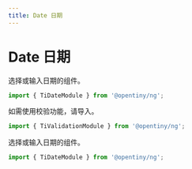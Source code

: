 ```yaml
---
title: Date 日期
---
```

# Date 日期

<div class="used-tiny">

选择或输入日期的组件。

```typescript
import { TiDateModule } from '@opentiny/ng';
```

如需使用校验功能，请导入。

```typescript
import { TiValidationModule } from '@opentiny/ng';
```

</div>

<div class="used-config">

选择或输入日期的组件。

```typescript
import { TiDateModule } from '@opentiny/ng';
```
</div>
